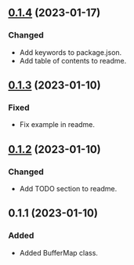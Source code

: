 ## [0.1.4](https://github.com/organicdesign/buffer-collections/compare/v0.1.3...v0.1.4) (2023-01-17)

### Changed

* Add keywords to package.json.
* Add table of contents to readme.

## [0.1.3](https://github.com/organicdesign/buffer-collections/compare/v0.1.2...v0.1.3) (2023-01-10)

### Fixed

* Fix example in readme.

## [0.1.2](https://github.com/organicdesign/buffer-collections/compare/v0.1.1...v0.1.2) (2023-01-10)

### Changed

* Add TODO section to readme.

## 0.1.1 (2023-01-10)

### Added

* Added BufferMap class.
